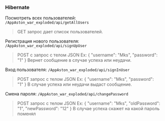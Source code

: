 ### Hibernate
Посмотреть всех пользователей:
`/AppAston_war_exploded/api/getAllUsers`
>GET запрос дает список пользователей.

Регистрация нового пользователя:
`/AppAston_war_exploded/api/signUpUser`
>POST с запрос с телом JSON
Ex:
{
    "username": "Mks",
    "password": "1"
}
Вернет сообщение в случае успеха или неудачи.

Вход пользователя:
`/AppAston_war_exploded/api/signInUser`
>POST запрос с телом JSON
Ex:
{
    "username": "Mks",
    "password": "1"
}
В случае успеха или неудачи выдаст сообщение.

Смена пароля:
`/AppAston_war_exploded/api/changePassword`
>POST запрос с телом JSON
Ex:
{
    "username": "Mks",
    "oldPassword": "1",
    "newPassword": "12"
}
В случае успеха скажет на какой пароль поменял
